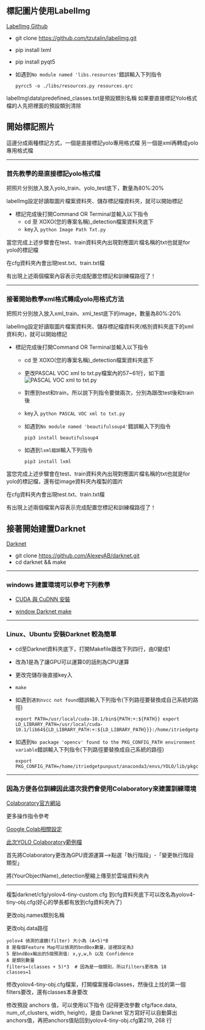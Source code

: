## 標記圖片使用LabelImg

[LabelImg Github](https://github.com/tzutalin/labelImg)

* git clone https://github.com/tzutalin/labelImg.git
* pip install lxml
* pip install pyqt5
* 如遇到`No module named 'libs.resources'`錯誤輸入下列指令

  ```
  pyrcc5 -o ./libs/resources.py resources.qrc
  ```

labelImg\data\predefined_classes.txt是預設類別名稱
如果要直接標記Yolo格式檔的人先把裡面的預設類別清除

## 開始標記照片

這邊分成兩種標記方式，一個是直接標記yolo專用格式檔
另一個是xml再轉成yolo專用格式檔

---

### 首先教學的是直接標記yolo格式檔

把照片分別放入放入yolo_train、yolo_test底下，數量為80%:20%

labelImg設定好讀取圖片檔案資料夾、儲存標記檔資料夾，就可以開始標記

* 標記完成後打開Command OR Terminal並輸入以下指令
  * cd 至 XOXO(您的專案名稱)_detection檔案資料夾底下
  * key入 `python Image Path Txt.py`

當您完成上述步驟會在test、train資料夾內出現對應圖片檔名稱的txt也就是for yolo的標記檔

在cfg資料夾內會出現test.txt、train.txt檔

有出現上述兩個檔案內容表示完成配置您標記和訓練檔路徑了！

---

### 接著開始教學xml格式轉成yolo用格式方法

把照片分別放入放入xml_train、xml_test底下的image，數量為80%:20%

labelImg設定好讀取圖片檔案資料夾、儲存標記檔資料夾(格別資料夾底下的xml資料夾)，就可以開始標記

* 標記完成後打開Command OR Terminal並輸入以下指令
  * cd 至 XOXO(您的專案名稱)_detection檔案資料夾底下
  * 更改PASCAL VOC xml to txt.py檔案內的57~61行，如下圖
    ![PASCAL VOC xml to txt.py](https://github.com/TsaiRongFu/Yolov4_Train_LabelImg_Teaching/blob/main/ReadmePicture/PASCAL%20VOC%20xml%20to%20txt.JPG)
  * 對應到test和train，所以說下列指令要做兩次，分別為跟改test後和train後
  * key入 `python PASCAL VOC xml to txt.py`

  * 如遇到`No module named 'beautifulsoup4'`錯誤輸入下列指令

    ```
    pip3 install beautifulsoup4
    ```

  * 如遇到`lxml錯誤`輸入下列指令

    ```
    pip3 install lxml
    ```

當您完成上述步驟會在test、train資料夾內出現對應圖片檔名稱的txt也就是for yolo的標記檔，還有從image資料夾內複製的圖片

在cfg資料夾內會出現test.txt、train.txt檔

有出現上述兩個檔案內容表示完成配置您標記和訓練檔路徑了！

## 接著開始建置Darknet

[Darknet](https://github.com/AlexeyAB/darknet)

* git clone https://github.com/AlexeyAB/darknet.git
* cd darknet && make

---

### windows 建置環境可以參考下列教學

* [CUDA 與 CuDNN 安裝](https://medium.com/ching-i/win10-%E5%AE%89%E8%A3%9D-cuda-cudnn-%E6%95%99%E5%AD%B8-c617b3b76deb)

* [window Darknet make](https://ithelp.ithome.com.tw/articles/10231950)

---

### Linux、Ubuntu 安裝Darknet 較為簡單

* cd至Darknet資料夾底下，打開Makefile跟改下列四行，由0變成1
* 改為1是為了讓GPU可以運算0的話則為CPU運算
* 更改完儲存後直接key入
* `make`

* 如遇到`遇到nvcc not found`錯誤輸入下列指令(下列路徑要替換成自己系統的路徑)

  ```
  export PATH=/usr/local/cuda-10.1/bin${PATH:+:${PATH}} export LD_LIBRARY_PATH=/usr/local/cuda-10.1/lib64${LD_LIBRARY_PATH:+:${LD_LIBRARY_PATH}}}:/home/itriedgetpunpust/anaconda3/envs/YOLO/lib
  ```

* 如遇到`No package 'opencv' found to the PKG_CONFIG_PATH environment variable`錯誤輸入下列指令(下列路徑要替換成自己系統的路徑)

  ```
  export  PKG_CONFIG_PATH=/home/itriedgetpunpust/anaconda3/envs/YOLO/lib/pkgconfig
  ```

---

### 因為方便各位訓練因此這次我們會使用Colaboratory來建置訓練環境

[Colaboratory官方網站](https://colab.research.google.com/notebooks/intro.ipynb)

更多操作指令參考

[Google Colab相關設定](https://hackmd.io/@wiimax/HJuUPnPQr)

[此次YOLO Colaboratory範例檔](https://colab.research.google.com/drive/1HuI37F6vfSFb7UK3_wnQDru5-zmh0mtg?usp=sharing)

首先將Colaboratory更改為GPU資源運算-->點選「執行階段」-「變更執行階段類型」

將(YourObjectName)_detection壓縮上傳至於雲端資料夾內

---

複製darknet/cfg/yolov4-tiny-custom.cfg  到cfg資料夾底下可以改名為yolov4-tiny-obj.cfg(好心的學長都有放到cfg資料夾內了)

更改obj.names類別名稱

更改obj.data路徑

```
yolov4 偵測的濾鏡(filter) 大小為 (A+5)*B
B 是每個Feature Map可以偵測的bndBox數量，這裡設定為3
5 是bndBox輸出的5個預測值: x,y,w,h 以及 Confidence
A 是類別數量
filters=(classes + 5)*3  # 因為是一個類別，所以filters更改為 18
classes=1  
```

修改yolov4-tiny-obj.cfg檔案，打開檔案搜尋classes，然後往上找的第一個filters要改，還有classes本身要改 

修改預設 anchors 值，可以使用以下指令 (記得更改參數 cfg/face.data, num_of_clusters, width, height)，是由 Darknet 官方寫好可以自動算出 anchors值，再把anchors值貼回到yolov4-tiny-obj.cfg第219, 268 行

